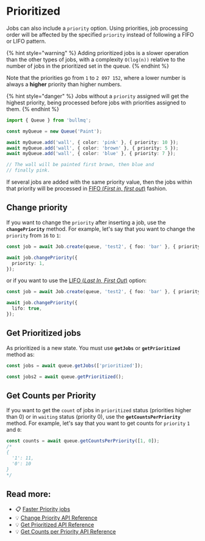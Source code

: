 # Prioritized

Jobs can also include a `priority` option. Using priorities, job processing order will be affected by the specified `priority` instead of following a FIFO or LIFO pattern.

{% hint style="warning" %}
Adding prioritized jobs is a slower operation than the other types of jobs, with a complexity `O(log(n))` relative to the number of jobs in the prioritized set in the queue.
{% endhint %}

Note that the priorities go from `1` to `2 097 152`, where a lower number is always a **higher** priority than higher numbers.

{% hint style="danger" %}
Jobs without a `priority` assigned will get the highest priority, being processed before jobs with priorities assigned to them.
{% endhint %}

```typescript
import { Queue } from 'bullmq';

const myQueue = new Queue('Paint');

await myQueue.add('wall', { color: 'pink' }, { priority: 10 });
await myQueue.add('wall', { color: 'brown' }, { priority: 5 });
await myQueue.add('wall', { color: 'blue' }, { priority: 7 });

// The wall will be painted first brown, then blue and
// finally pink.
```

If several jobs are added with the same priority value, then the jobs within that priority will be processed in [FIFO (_First in, first out_)](../fifo.md) fashion.

## Change priority

If you want to change the `priority` after inserting a job, use the **`changePriority`** method. For example, let's say that you want to change the `priority` from `16` to `1`:

```typescript
const job = await Job.create(queue, 'test2', { foo: 'bar' }, { priority: 16 });

await job.changePriority({
  priority: 1,
});
```

or if you want to use the [LIFO (_Last In, First Out_)](../lifo.md) option:

```typescript
const job = await Job.create(queue, 'test2', { foo: 'bar' }, { priority: 16 });

await job.changePriority({
  lifo: true,
});
```

## Get Prioritized jobs

As prioritized is a new state. You must use **`getJobs`** or **`getPrioritized`** method as:

```typescript
const jobs = await queue.getJobs(['prioritized']);

const jobs2 = await queue.getPrioritized();
```

## Get Counts per Priority

If you want to get the `count` of jobs in `prioritized` status (priorities higher than 0) or in `waiting` status (priority 0), use the **`getCountsPerPriority`** method. For example, let's say that you want to get counts for `priority` `1` and `0`:

```typescript
const counts = await queue.getCountsPerPriority([1, 0]);
/*
{
  '1': 11,
  '0': 10
}
*/
```

## Read more:

* 📋 [Faster Priority jobs](https://bullmq.io/news/062123/faster-priority-jobs/)
* 💡 [Change Priority API Reference](https://api.docs.bullmq.io/classes/v5.Job.html#changePriority)
* 💡 [Get Prioritized API Reference](https://api.docs.bullmq.io/classes/v5.Queue.html#getPrioritized)
* 💡 [Get Counts per Priority API Reference](https://api.docs.bullmq.io/classes/v5.Queue.html#getCountsPerPriority)
